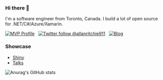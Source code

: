 ### Hi there 👋

I'm a software engineer from Toronto, Canada.  I build a lot of open source for .NET/C#/Azure/Xamarin.  

[![MVP Profile](https://img.shields.io/badge/MVP-Developer%20Technologies%20🏆-blue?style=flat&logo=microsoft)](https://mvp.microsoft.com/en-us/PublicProfile/5002565) 
&nbsp;
[![Twitter follow @allanritchie911](https://img.shields.io/twitter/follow/allanritchie911?style=social)](https://twitter.com/allanritchie911)
&nbsp;
[![Blog](https://img.shields.io/badge/Blog-allancritchie.net-brightgreen)](https://allancritchie.net) &nbsp;

### Showcase
* [Shiny](https://github.com/shinyorg/shiny)
* [Talks](https://github.com/aritchie/talks)

![Anurag's GitHub stats](https://github-readme-stats.vercel.app/api?username=aritchie&show_icons=true&theme=radical)
